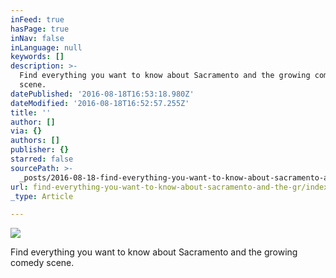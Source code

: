 ```yaml
---
inFeed: true
hasPage: true
inNav: false
inLanguage: null
keywords: []
description: >-
  Find everything you want to know about Sacramento and the growing comedy
  scene. 
datePublished: '2016-08-18T16:53:18.980Z'
dateModified: '2016-08-18T16:52:57.255Z'
title: ''
author: []
via: {}
authors: []
publisher: {}
starred: false
sourcePath: >-
  _posts/2016-08-18-find-everything-you-want-to-know-about-sacramento-and-the-gr.md
url: find-everything-you-want-to-know-about-sacramento-and-the-gr/index.html
_type: Article

---
```

![](https://the-grid-user-content.s3-us-west-2.amazonaws.com/9b054a63-80ae-4eb9-9682-f8f19e97b14a.jpg)

Find everything you want to know about Sacramento and the growing comedy scene.